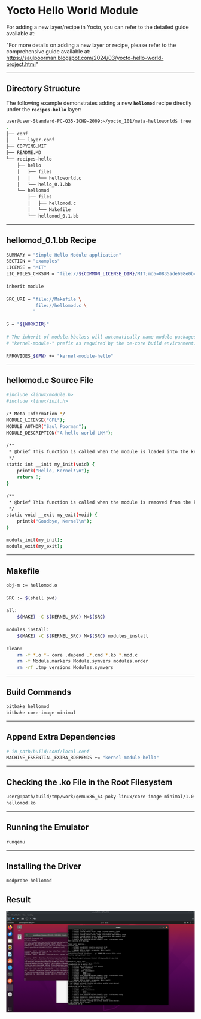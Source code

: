 # Yocto Hello World Module

For adding a new layer/recipe in Yocto, you can refer to the detailed guide available at:

"For more details on adding a new layer or recipe, please refer to the comprehensive guide available at: https://saulpoorman.blogspot.com/2024/03/yocto-hello-world-project.html"

---

## **Directory Structure**

The following example demonstrates adding a new **`hellomod`** recipe directly under the **`recipes-hello`** layer:

```bash
user@user-Standard-PC-Q35-ICH9-2009:~/yocto_101/meta-helloworld$ tree
.
├── conf
│   └── layer.conf
├── COPYING.MIT
├── README.MD
└── recipes-hello
    ├── hello
    │   ├── files
    │   │   └── helloworld.c
    │   └── hello_0.1.bb
    └── hellomod
        ├── files
        │   ├── hellomod.c
        │   └── Makefile
        └── hellomod_0.1.bb
```

---

## **hellomod_0.1.bb Recipe**

```bash
SUMMARY = "Simple Hello Module application"
SECTION = "examples"
LICENSE = "MIT"
LIC_FILES_CHKSUM = "file://${COMMON_LICENSE_DIR}/MIT;md5=0835ade698e0bcf8506ecda2f7b4f302"

inherit module

SRC_URI = "file://Makefile \
           file://hellomod.c \
          "

S = "${WORKDIR}"

# The inherit of module.bbclass will automatically name module packages with
# "kernel-module-" prefix as required by the oe-core build environment.

RPROVIDES_${PN} += "kernel-module-hello"
```

---

## **hellomod.c Source File**

```bash
#include <linux/module.h>
#include <linux/init.h>

/* Meta Information */
MODULE_LICENSE("GPL");
MODULE_AUTHOR("Saul Poorman");
MODULE_DESCRIPTION("A hello world LKM");

/**
 * @brief This function is called when the module is loaded into the kernel.
 */
static int __init my_init(void) {
	printk("Hello, Kernel!\n");
	return 0;
}

/**
 * @brief This function is called when the module is removed from the kernel.
 */
static void __exit my_exit(void) {
	printk("Goodbye, Kernel\n");
}

module_init(my_init);
module_exit(my_exit);
```

---

## **Makefile**

```bash
obj-m := hellomod.o

SRC := $(shell pwd)

all:
	$(MAKE) -C $(KERNEL_SRC) M=$(SRC)

modules_install:
	$(MAKE) -C $(KERNEL_SRC) M=$(SRC) modules_install

clean:
	rm -f *.o *~ core .depend .*.cmd *.ko *.mod.c
	rm -f Module.markers Module.symvers modules.order
	rm -rf .tmp_versions Modules.symvers
```

---

## **Build Commands**

```bash
bitbake hellomod
bitbake core-image-minimal
```

---

## **Append Extra Dependencies**

```bash
# in path/build/conf/local.conf
MACHINE_ESSENTIAL_EXTRA_RDEPENDS += "kernel-module-hello"
```

---

## **Checking the .ko File in the Root Filesystem**

```bash
user@:path/build/tmp/work/qemux86_64-poky-linux/core-image-minimal/1.0-r0/rootfs/lib/modules/5.10.107-yocto-standard/extra$ ls
hellomod.ko
```

---

## **Running the Emulator**

```bash
runqemu
```

---

## **Installing the Driver**

```bash
modprobe hellomod
```


## Result
![!\[alt text\](pictures/image.png)](pictures/hellomod_result.png)
